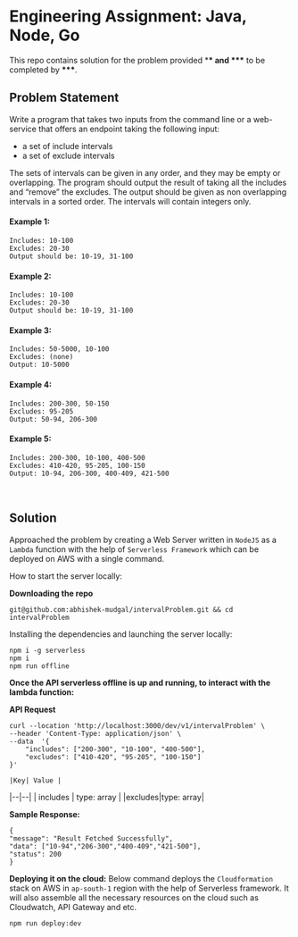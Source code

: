 # Engineering Assignment: Java, Node, Go

This repo contains solution for the problem provided \***\* and \*\*\*** to be completed by **\*\*\***.

## Problem Statement

Write a program that takes two inputs from the command line or a web-service that offers an endpoint taking the following input:

- a set of include intervals
- a set of exclude intervals

The sets of intervals can be given in any order, and they may be empty or overlapping. The program
should output the result of taking all the includes and “remove” the excludes. The output should be given
as non overlapping intervals in a sorted order. The intervals will contain integers only.

#### Example 1:

    Includes: 10-100
    Excludes: 20-30
    Output should be: 10-19, 31-100

#### Example 2:

    Includes: 10-100
    Excludes: 20-30
    Output should be: 10-19, 31-100

#### Example 3:

    Includes: 50-5000, 10-100
    Excludes: (none)
    Output: 10-5000

#### Example 4:

    Includes: 200-300, 50-150
    Excludes: 95-205
    Output: 50-94, 206-300

#### Example 5:

    Includes: 200-300, 10-100, 400-500
    Excludes: 410-420, 95-205, 100-150
    Output: 10-94, 206-300, 400-409, 421-500

<br>

## Solution

Approached the problem by creating a Web Server written in `NodeJS` as a `Lambda` function with the help of `Serverless Framework` which can be deployed on AWS with a single command.

How to start the server locally:

**Downloading the repo**

    git@github.com:abhishek-mudgal/intervalProblem.git && cd intervalProblem

Installing the dependencies and launching the server locally:

    npm i -g serverless
    npm i
    npm run offline

**Once the API serverless offline is up and running, to interact with the lambda function:**

**API Request**

    curl --location 'http://localhost:3000/dev/v1/intervalProblem' \
    --header 'Content-Type: application/json' \
    --data  '{
        "includes": ["200-300", "10-100", "400-500"],
        "excludes": ["410-420", "95-205", "100-150"]
    }'

    |Key| Value |

|--|--|
| includes | type: array |
|excludes|type: array|

**Sample Response:**

    {
    "message": "Result Fetched Successfully",
    "data": ["10-94","206-300","400-409","421-500"],
    "status": 200
    }

**Deploying it on the cloud:**
Below command deploys the `Cloudformation` stack on AWS in `ap-south-1` region with the help of Serverless framework. It will also assemble all the necessary resources on the cloud such as Cloudwatch, API Gateway and etc.

    npm run deploy:dev
